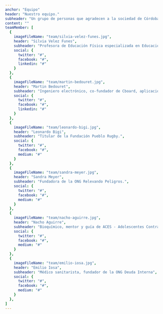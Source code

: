 ```yaml
---
anchor: "Equipo"
header: "Nuestro equipo."
subheader: "Un grupo de personas que agradecen a la sociedad de Córdoba el reconocimiento y reafirman su compromiso."
content: ""
teamMember: [
  {
    imageFileName: "team/silvia-velez-funes.jpg",
    header: "Silvia Velez Funes",
    subheader: "Profesora de Educación Física especializada en Educación Especial.",
    social: {
      twitter: "#",
      facebook: "#",
      linkedin: "#"
    }
  },
  {
    imageFileName: "team/martin-bedouret.jpg",
    header: "Martin Bedouret",
    subheader: "Ingeniero electrónico, co-fundador de Cboard, aplicación para discapacidad.",
    social: {
      twitter: "#",
      facebook: "#",
      linkedin: "#"
    }
  },
  {
    imageFileName: "team/leonardo-bigi.jpg",
    header: "Leonardo Bigi",
    subheader: "Titular de la Fundación Pueblo Rugby.",
    social: {
      twitter: "#",
      facebook: "#",
      medium: "#"
    }
  },
  {
    imageFileName: "team/sandra-meyer.jpg",
    header: "Sandra Meyer",
    subheader: "Fundadora de la ONG Relevando Peligros.",
    social: {
      twitter: "#",
      facebook: "#",
      medium: "#"
    }
  },
  {
    imageFileName: "team/nacho-aguirre.jpg",
    header: "Nacho Aguirre",
    subheader: "Bioquímico, mentor y guía de ACES - Adolescentes Contra el Sida.",
    social: {
      twitter: "#",
      facebook: "#",
      medium: "#"
    }
  },
  {
    imageFileName: "team/emilio-iosa.jpg",
    header: "Emilio Iosa",
    subheader: "Médico sanitarista, fundador de la ONG Deuda Interna",
    social: {
      twitter: "#",
      facebook: "#",
      medium: "#"
    }
  },
]
---
```

